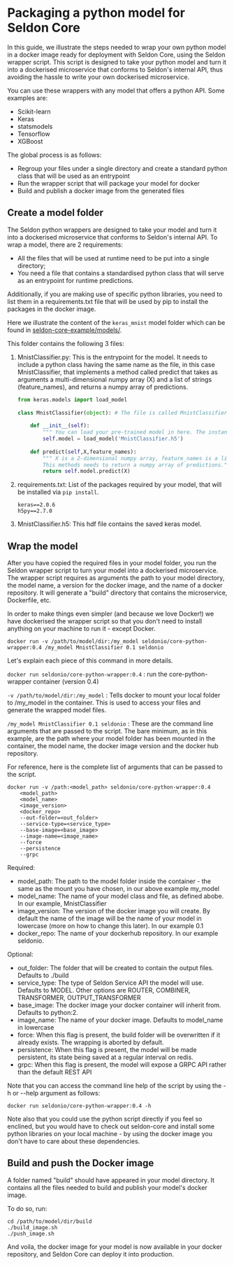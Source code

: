 # Packaging a python model for Seldon Core
In this guide, we illustrate the steps needed to wrap your own python model in a docker image ready for deployment with Seldon Core, using the Seldon wrapper script. This script is designed to take your python model and turn it into a dockerised microservice that conforms to Seldon's internal API, thus avoiding the hassle to write your own dockerised microservice.

You can use these wrappers with any model that offers a python API. Some examples are:
* Scikit-learn
* Keras
* statsmodels
* Tensorflow
* XGBoost

The global process is as follows:
* Regroup your files under a single directory and create a standard python class that will be used as an entrypoint
* Run the wrapper script that will package your model for docker
* Build and publish a docker image from the generated files


## Create a model folder

The Seldon python wrappers are designed to take your model and turn it into a dockerised microservice that conforms to Seldon's internal API. 
To wrap a model, there are 2 requirements:
* All the files that will be used at runtime need to be put into a single directory;
* You need a file that contains a standardised python class that will serve as an entrypoint for runtime predictions.

Additionally, if you are making use of specific python libraries, you need to list them in a requirements.txt file that will be used by pip to install the packages in the docker image.

Here we illustrate the content of the ```keras_mnist``` model folder which can be found in [seldon-core-example/models/](https://github.com/SeldonIO/seldon-core-examples).

This folder contains the following 3 files: 

1. MnistClassifier.py: This is the entrypoint for the model. It needs to include a python class having the same name as the file, in this case MnistClassifier, that implements a method called predict that takes as arguments a multi-dimensional numpy array (X) and a list of strings (feature_names), and returns a numpy array of predictions. 

	
    ```python
    from keras.models import load_model
	    
    class MnistClassifier(object): # The file is called MnistClassifier.py
	    
        def __init__(self):
			""" You can load your pre-trained model in here. The instance will be created once when the docker container starts running on the cluster. """
            self.model = load_model('MnistClassifier.h5')
		    
        def predict(self,X,feature_names):
			""" X is a 2-dimensional numpy array, feature_names is a list of strings. 
			This methods needs to return a numpy array of predictions."""
            return self.model.predict(X)
    ```
	
2. requirements.txt: List of the packages required by your model, that will be installed via ```pip install```.

   ```
   keras==2.0.6 
   h5py==2.7.0
   ```
 	    	
3. MnistClassifier.h5: This hdf file contains the saved keras model. 

## Wrap the model

After you have copied the required files in your model folder, you run the Seldon wrapper script to turn your model into a dockerised microservice. The wrapper script requires as arguments the path to your model directory, the model name, a version for the docker image, and the name of a docker repository. It will generate a "build" directory that contains the microservice, Dockerfile, etc.

In order to make things even simpler (and because we love Docker!) we have dockerised the wrapper script so that you don't need to install anything on your machine to run it - except Docker.

```
docker run -v /path/to/model/dir:/my_model seldonio/core-python-wrapper:0.4 /my_model MnistClassifier 0.1 seldonio
```

Let's explain each piece of this command in more details.


``` docker run seldonio/core-python-wrapper:0.4 ``` : run the core-python-wrapper container (version 0.4)

``` -v /path/to/model/dir:/my_model ``` : Tells docker to mount your local folder to /my_model in the container. This is used to access your files and generate the wrapped model files. 

``` /my_model MnistClassifier 0.1 seldonio ``` : These are the command line arguments that are passed to the script. The bare minimum, as in this example, are the path where your model folder has been mounted in the container, the model name, the docker image version and the docker hub repository.

For reference, here is the complete list of arguments that can be passed to the script.

```
docker run -v /path:<model_path> seldonio/core-python-wrapper:0.4 
	<model_path>
	<model_name>
	<image_version>
	<docker_repo>
	--out-folder=<out_folder>
	--service-type=<service_type>
	--base-image=<base_image>
	--image-name=<image_name>
	--force
	--persistence
	--grpc
```

Required:
* model_path: The path to the model folder inside the container - the same as the mount you have chosen, in our above example my_model
* model_name: The name of your model class and file, as defined abobe. In our example, MnistClassifier
* image_version: The version of the docker image you will create. By default the name of the image will be the name of your model in lowercase (more on how to change this later). In our example 0.1
* docker_repo: The name of your dockerhub repository. In our example seldonio.

Optional:
* out_folder: The folder that will be created to contain the output files. Defaults to ./build
* service_type: The type of Seldon Service API the model will use. Defaults to MODEL. Other options are ROUTER, COMBINER, TRANSFORMER, OUTPUT_TRANSFORMER
* base_image: The docker image your docker container will inherit from. Defaults to python:2.
* image_name: The name of your docker image. Defaults to model_name in lowercase
* force: When this flag is present, the build folder will be overwritten if it already exists. The wrapping is aborted by default.
* persistence: When this flag is present, the model will be made persistent, its state being saved at a regular interval on redis.
* grpc: When this flag is present, the model will expose a GRPC API rather than the default REST API

Note that you can access the command line help of the script by using the -h or --help argument as follows:

```
docker run seldonio/core-python-wrapper:0.4 -h
```

Note also that you could use the python script directly if you feel so enclined, but you would have to check out seldon-core and install some python libraries on your local machine - by using the docker image you don't have to care about these dependencies.

## Build and push the Docker image

A folder named "build" should have appeared in your model directory. It contains all the files needed to build and publish your model's docker image.

To do so, run:

```
cd /path/to/model/dir/build
./build_image.sh
./push_image.sh
```

And voila, the docker image for your model is now available in your docker repository, and Seldon Core can deploy it into production.
